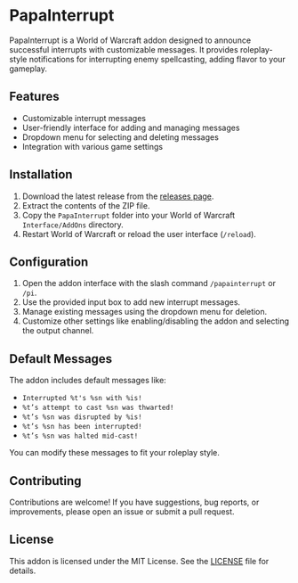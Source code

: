# PapaInterrupt

PapaInterrupt is a World of Warcraft addon designed to announce successful interrupts with customizable messages. It provides roleplay-style notifications for interrupting enemy spellcasting, adding flavor to your gameplay.

## Features

- Customizable interrupt messages
- User-friendly interface for adding and managing messages
- Dropdown menu for selecting and deleting messages
- Integration with various game settings

## Installation

1. Download the latest release from the [releases page](https://github.com/yourusername/PapaInterrupt/releases).
2. Extract the contents of the ZIP file.
3. Copy the `PapaInterrupt` folder into your World of Warcraft `Interface/AddOns` directory.
4. Restart World of Warcraft or reload the user interface (`/reload`).

## Configuration

1. Open the addon interface with the slash command `/papainterrupt` or `/pi`.
2. Use the provided input box to add new interrupt messages.
3. Manage existing messages using the dropdown menu for deletion.
4. Customize other settings like enabling/disabling the addon and selecting the output channel.

## Default Messages

The addon includes default messages like:

- `Interrupted %t's %sn with %is!`
- `%t’s attempt to cast %sn was thwarted!`
- `%t’s %sn was disrupted by %is!`
- `%t’s %sn has been interrupted!`
- `%t’s %sn was halted mid-cast!`

You can modify these messages to fit your roleplay style.

## Contributing

Contributions are welcome! If you have suggestions, bug reports, or improvements, please open an issue or submit a pull request.

## License

This addon is licensed under the MIT License. See the [LICENSE](LICENSE) file for details.
